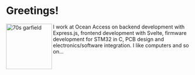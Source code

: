 # Greetings!
<img align="left" src="https://user-images.githubusercontent.com/47254808/192292424-a733fb9e-4b06-4e70-b218-044f38465784.png" alt="70s garfield" width="125"/>
I work at Ocean Access on backend development with Express.js, frontend development with Svelte, firmware development for STM32 in C, PCB design and electronics/software integration. I like computers and so on...
